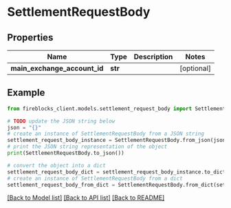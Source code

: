 # SettlementRequestBody


## Properties

Name | Type | Description | Notes
------------ | ------------- | ------------- | -------------
**main_exchange_account_id** | **str** |  | [optional] 

## Example

```python
from fireblocks_client.models.settlement_request_body import SettlementRequestBody

# TODO update the JSON string below
json = "{}"
# create an instance of SettlementRequestBody from a JSON string
settlement_request_body_instance = SettlementRequestBody.from_json(json)
# print the JSON string representation of the object
print(SettlementRequestBody.to_json())

# convert the object into a dict
settlement_request_body_dict = settlement_request_body_instance.to_dict()
# create an instance of SettlementRequestBody from a dict
settlement_request_body_from_dict = SettlementRequestBody.from_dict(settlement_request_body_dict)
```
[[Back to Model list]](../README.md#documentation-for-models) [[Back to API list]](../README.md#documentation-for-api-endpoints) [[Back to README]](../README.md)


